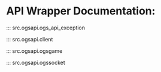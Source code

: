 # API Wrapper Documentation:

::: src.ogsapi.ogs_api_exception

::: src.ogsapi.client

::: src.ogsapi.ogsgame

::: src.ogsapi.ogssocket
